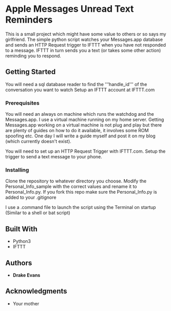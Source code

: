 # Apple Messages Unread Text Reminders

This is a small project which might have some value to others or so says my girlfriend.  The simple python script watches your Messages.app database and sends an HTTP Request trigger to IFTTT when you have not responded to a message.  IFTTT in turn sends you a text (or takes some other action) reminding you to respond.


## Getting Started

You will need a sql database reader to find the '''handle_id''' of the conversation you want to watch
Setup an IFTTT account at IFTTT.com

### Prerequisites

You will need an always on machine which runs the watchdog and the Messages.app.  I use a virtual machine running on my home server.  Getting Messages.app working on a virtual machine is not plug and play but there are plenty of guides on how to do it available, it involves some ROM spoofing etc.  One day I will write a guide myself and post it on my blog (which currently doesn't exist).

You will need to set up an HTTP Request Trigger with IFTTT.com.  Setup the trigger to send a text message to your phone.


### Installing

Clone the repository to whatever directory you choose.  Modify the Personal_Info_sample with the correct values and rename it to Personal_Info.py.  If you fork this repo make sure the Personal_Info.py is added to your .gitignore

I use a .command file to launch the script using the Terminal on startup (Similar to a shell or bat script)


## Built With

* Python3
* IFTTT


## Authors

* **Drake Evans**


## Acknowledgments

* Your mother



